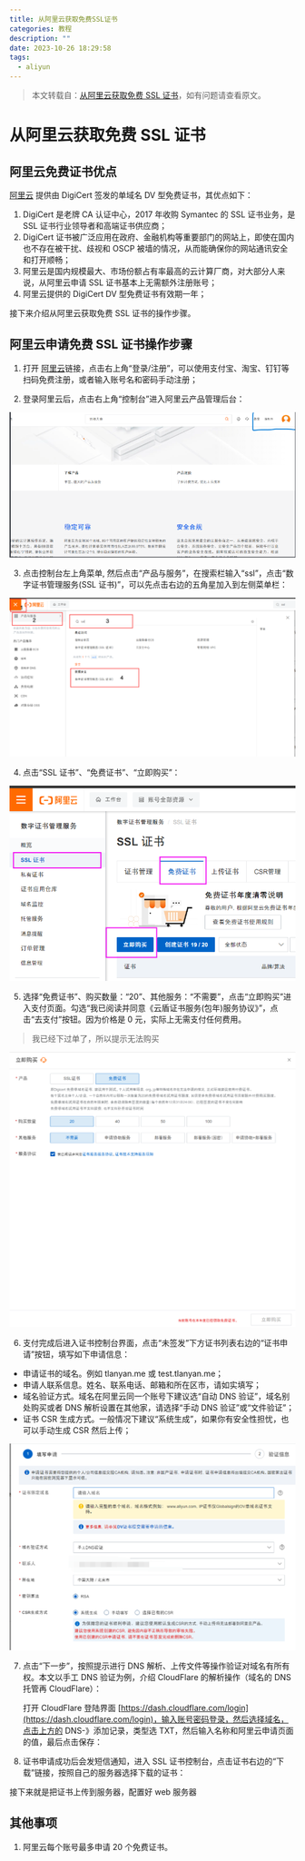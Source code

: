 ```yaml
---
title: 从阿里云获取免费SSL证书
categories: 教程
description: ""
date: 2023-10-26 18:29:58
tags:
  - aliyun
---
```


<!-- more -->

> 本文转载自：[从阿里云获取免费 SSL 证书](https://v2xtls.org/%e4%bb%8e%e9%98%bf%e9%87%8c%e4%ba%91%e8%8e%b7%e5%8f%96%e5%85%8d%e8%b4%b9ssl%e8%af%81%e4%b9%a6/)，如有问题请查看原文。

# 从阿里云获取免费 SSL 证书

## 阿里云免费证书优点

[阿里云](https://www.aliyun.com/minisite/goods?userCode=k4evdv8n) 提供由 DigiCert 签发的单域名 DV 型免费证书，其优点如下：

1. DigiCert 是老牌 CA 认证中心，2017 年收购 Symantec 的 SSL 证书业务，是 SSL 证书行业领导者和高端证书供应商；
2. DigiCert 证书被广泛应用在政府、金融机构等重要部门的网站上，即使在国内也不存在被干扰、歧视和 OSCP 被墙的情况，从而能确保你的网站通讯安全和打开顺畅；
3. 阿里云是国内规模最大、市场份额占有率最高的云计算厂商，对大部分人来说，从阿里云申请 SSL 证书基本上无需额外注册账号；
4. 阿里云提供的 DigiCert DV 型免费证书有效期一年；

接下来介绍从阿里云获取免费 SSL 证书的操作步骤。

## 阿里云申请免费 SSL 证书操作步骤

1. 打开 [阿里云](https://www.aliyun.com/?utm_content=se_1014243503)链接，点击右上角“登录/注册”，可以使用支付宝、淘宝、钉钉等扫码免费注册，或者输入账号名和密码手动注册；

2. 登录阿里云后，点击右上角“控制台”进入阿里云产品管理后台：

![aliyun-manage](/images/aliyun/console.png)

3. 点击控制台左上角菜单, 然后点击“产品与服务”，在搜索栏输入“ssl”，点击“数字证书管理服务(SSL 证书)”，可以先点击右边的五角星加入到左侧菜单栏：

![Alt text](/images/aliyun/ssl.png)

4. 点击“SSL 证书”、“免费证书”、“立即购买”：

![Alt text](/images/aliyun/ssl-cert.png)

5. 选择“免费证书”、购买数量：“20”、其他服务：“不需要”，点击“立即购买”进入支付页面。勾选“我已阅读并同意《云盾证书服务(包年)服务协议》”，点击“去支付”按钮。因为价格是 0 元，实际上无需支付任何费用。

> 我已经下过单了，所以提示无法购买

![Alt text](/images/aliyun/order.png)

6.  支付完成后进入证书控制台界面，点击“未签发”下方证书列表右边的“证书申请”按钮，填写如下申请信息：

- 申请证书的域名。例如 tlanyan.me 或 test.tlanyan.me；
- 申请人联系信息。姓名、联系电话、邮箱和所在区市，请如实填写；
- 域名验证方式。域名在阿里云同一个账号下建议选“自动 DNS 验证”，域名别处购买或者 DNS 解析设置在其他家，请选择“手动 DNS 验证”或“文件验证”；
- 证书 CSR 生成方式。一般情况下建议“系统生成”，如果你有安全性担忧，也可以手动生成 CSR 然后上传；

![Alt text](/images/aliyun/apply-cert.png)

7. 点击“下一步”，按照提示进行 DNS 解析、上传文件等操作验证对域名有所有权。本文以手工 DNS 验证为例，介绍 CloudFlare 的解析操作（域名的 DNS 托管再 CloudFlare）：

   打开 CloudFlare 登陆界面 [https://dash.cloudflare.com/login](https://dash.cloudflare.com/login)，输入账号密码登录，然后选择域名，点击上方的 DNS-》添加记录，类型选 TXT，然后输入名称和阿里云申请页面的值，最后点击保存：

8. 证书申请成功后会发短信通知，进入 SSL 证书控制台，点击证书右边的“下载”链接，按照自己的服务器选择下载的证书：

接下来就是把证书上传到服务器，配置好 web 服务器

## 其他事项

1.  阿里云每个账号最多申请 20 个免费证书。
